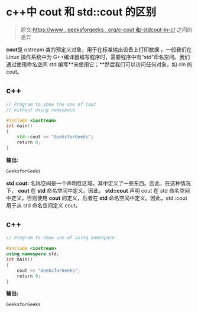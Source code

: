 # c++中 cout 和 std::cout 的区别

> 原文:[https://www . geeksforgeeks . org/c-cout 和-stdcout-in-c/](https://www.geeksforgeeks.org/difference-between-cout-and-stdcout-in-c/) 之间的差异

**cout**是 ostream 类的预定义对象，用于在标准输出设备上打印数据 。一般我们在 Linux 操作系统中为 G++编译器编写程序时，需要程序中有“std”命名空间。我们通过使用命名空间 std 编写**来使用它；**然后我们可以访问任何对象，如 cin 的 cout。

## c++

```cpp
// Program to show the use of cout
// without using namespace

#include <iostream>
int main()
{
    std::cout << "GeeksforGeeks";
    return 0;
}
```

**输出:**

```cpp
GeeksforGeeks

```

**std:cout:** 名称空间是一个声明性区域，其中定义了一些东西。因此，在这种情况下， **cout** 在 **std** 命名空间中定义。因此， **std::cout** 声明 cout 在 std 命名空间中定义，否则使用 **cout** 的定义，后者在 **std** 命名空间中定义。因此，std::cout 用于从 std 命名空间定义 cout。

## c++

```cpp
// Program to show use of using namespace

#include <iostream>
using namespace std;
int main()
{
    cout << "GeeksforGeeks";
    return 0;
}
```

**输出:**

```cpp
GeeksforGeeks

```